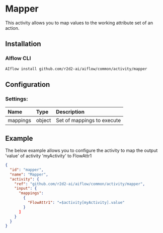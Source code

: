 <!--
title: Mapper
weight: 4616
-->

# Mapper
This activity allows you to map values to the working attribute set of an action.

## Installation

### AIflow CLI
```bash
AIflow install github.com/r2d2-ai/aiflow/common/activity/mapper
```

## Configuration

### Settings:
| Name     | Type   | Description
|:---      | :---   | :---     
| mappings | object | Set of mappings to execute

## Example
The below example allows you to configure the activity to map the output 'value' of activity 'myActivity' to FlowAttr1

```json
{
  "id": "mapper",
  "name": "Mapper",
  "activity": {
    "ref": "github.com/r2d2-ai/aiflow/common/activity/mapper",
    "input": {
      "mappings": 
        {
          "FlowAttr1": "=$activity[myActivity].value"
        }
      ]
    }
  }
}
```
